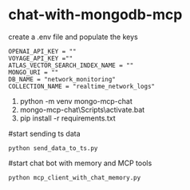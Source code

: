 # chat-with-mongodb-mcp
create a .env file and populate the keys

```
OPENAI_API_KEY = ""
VOYAGE_API_KEY =""
ATLAS_VECTOR_SEARCH_INDEX_NAME = ""
MONGO_URI = ""  
DB_NAME = "network_monitoring"
COLLECTION_NAME = "realtime_network_logs"
```

1. python -m venv mongo-mcp-chat
1. mongo-mcp-chat\Scripts\activate.bat
1. pip install -r requirements.txt

#start sending ts data 


```
python send_data_to_ts.py
```


#start chat bot with memory and MCP tools 
```
python mcp_client_with_chat_memory.py
```